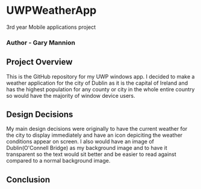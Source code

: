 # UWPWeatherApp
3rd year Mobile applications project

### Author - Gary Mannion

## Project Overview
This is the GitHub repository for my UWP windows app. I decided to make a weather application for the city of Dublin as it is the capital of Ireland and has the highest population for any county or city in the whole entire country so would have the majority of window device users.

## Design Decisions
My main design decisions were originally to have the current weather for the city to display immediately and have an icon depiciting the weather conditions appear on screen. I also would have an image of Dublin(O'Connell Bridge) as my background image and to have it transparent so the text would sit better and be easier to read against compared to a normal background image.

## Conclusion
